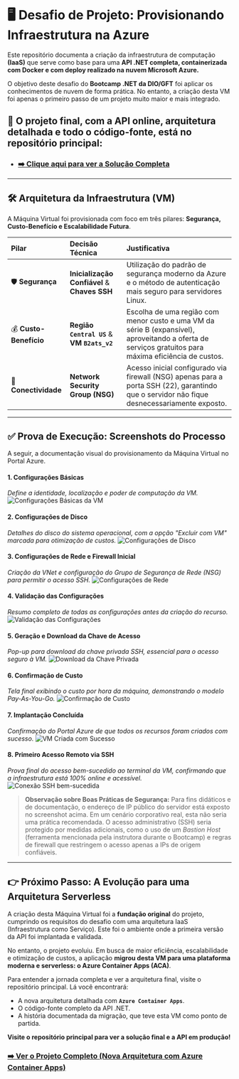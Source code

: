 # 🖥️ Desafio de Projeto: Provisionando Infraestrutura na Azure

Este repositório documenta a criação da infraestrutura de computação **(IaaS)** que serve como base para uma **API .NET completa, containerizada com Docker e com deploy realizado na nuvem Microsoft Azure.**

O objetivo deste desafio do **Bootcamp .NET da DIO/GFT** foi aplicar os conhecimentos de nuvem de forma prática. No entanto, a criação desta VM foi apenas o primeiro passo de um projeto muito maior e mais integrado.

 ## 🚀 **O projeto final, com a API online, arquitetura detalhada e todo o código-fonte, está no repositório principal:**
 - ### [➡️ Clique aqui para ver a Solução Completa](https://github.com/GustavoHerreira/task-management-api)

---

## 🛠️ Arquitetura da Infraestrutura (VM)

A Máquina Virtual foi provisionada com foco em três pilares: **Segurança, Custo-Benefício e Escalabilidade Futura**.

| Pilar | Decisão Técnica | Justificativa |
| :--- | :--- | :--- |
| 🛡️ **Segurança** | **Inicialização Confiável** & **Chaves SSH** | Utilização do padrão de segurança moderno da Azure e o método de autenticação mais seguro para servidores Linux. |
| 💰 **Custo-Benefício** | **Região `Central US`** & **VM `B2ats_v2`** | Escolha de uma região com menor custo e uma VM da série B (expansível), aproveitando a oferta de serviços gratuitos para máxima eficiência de custos. |
| 🔗 **Conectividade** | **Network Security Group (NSG)** | Acesso inicial configurado via firewall (NSG) apenas para a porta SSH (22), garantindo que o servidor não fique desnecessariamente exposto. |

---

## ✅ Prova de Execução: Screenshots do Processo

A seguir, a documentação visual do provisionamento da Máquina Virtual no Portal Azure.

#### 1. Configurações Básicas
*Define a identidade, localização e poder de computação da VM.*
![Configurações Básicas da VM](./images/creation_vm_01_Basico.jpg)

#### 2. Configurações de Disco
*Detalhes do disco do sistema operacional, com a opção "Excluir com VM" marcada para otimização de custos.*
![Configurações de Disco](./images/creation_vm_02_Discos.jpg)

#### 3. Configurações de Rede e Firewall Inicial
*Criação da VNet e configuração do Grupo de Segurança de Rede (NSG) para permitir o acesso SSH.*
![Configurações de Rede](./images/creation_vm_03_Rede.jpg)

#### 4. Validação das Configurações
*Resumo completo de todas as configurações antes da criação do recurso.*
![Validação das Configurações](./images/creation_vm_04_Final.jpg)

#### 5. Geração e Download da Chave de Acesso
*Pop-up para download da chave privada SSH, essencial para o acesso seguro à VM.*
![Download da Chave Privada](./images/creation_vm_05_Final.jpg)

#### 6. Confirmação de Custo
*Tela final exibindo o custo por hora da máquina, demonstrando o modelo Pay-As-You-Go.*
![Confirmação de Custo](./images/creation_vm_Final.jpg)

#### 7. Implantação Concluída
*Confirmação do Portal Azure de que todos os recursos foram criados com sucesso.*
![VM Criada com Sucesso](./images/vm_created.jpg)

#### 8. Primeiro Acesso Remoto via SSH
*Prova final do acesso bem-sucedido ao terminal da VM, confirmando que a infraestrutura está 100% online e acessível.*
![Conexão SSH bem-sucedida](./images/ssh_connection_established.jpg)
> **Observação sobre Boas Práticas de Segurança:**
> Para fins didáticos e de documentação, o endereço de IP público do servidor está exposto no screenshot acima. Em um cenário corporativo real, esta não seria uma prática recomendada. O acesso administrativo (SSH) seria protegido por medidas adicionais, como o uso de um *Bastion Host* (ferramenta mencionada pela instrutora durante o Bootcamp) e regras de firewall que restringem o acesso apenas a IPs de origem confiáveis.
---

## 👉 Próximo Passo: A Evolução para uma Arquitetura Serverless

A criação desta Máquina Virtual foi a **fundação original** do projeto, cumprindo os requisitos do desafio com uma arquitetura IaaS (Infraestrutura como Serviço). Este foi o ambiente onde a primeira versão da API foi implantada e validada.

No entanto, o projeto evoluiu. Em busca de maior eficiência, escalabilidade e otimização de custos, a aplicação **migrou desta VM para uma plataforma moderna e serverless: o Azure Container Apps (ACA)**.

Para entender a jornada completa e ver a arquitetura final, visite o repositório principal. Lá você encontrará:

* A nova arquitetura detalhada com **`Azure Container Apps`**.
* O código-fonte completo da API .NET.
* A história documentada da migração, que teve esta VM como ponto de partida.

**Visite o repositório principal para ver a solução final e a API em produção!**

### [➡️ Ver o Projeto Completo (Nova Arquitetura com Azure Container Apps)](https://github.com/GustavoHerreira/task-management-api)
